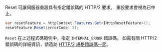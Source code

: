 Reset 可讓伺服器重設具有指定錯誤碼的 HTTP/2 要求。 重設要求會視為已中止。

```csharp
var resetFeature = httpContext.Features.Get<IHttpResetFeature>();
resetFeature.Reset(errorCode: 2);
```

`Reset` 在上述程式碼範例中，指定 `INTERNAL_ERROR` 錯誤碼。 如需有關 HTTP/2 錯誤碼的詳細資訊，請造訪 [HTTP/2 規格錯誤碼一節](https://tools.ietf.org/html/rfc7540#page-50)。